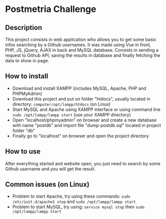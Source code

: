 # Postmetria Challenge 

## Description
This project consists in web application who allows you to get some basic infos searching by a Github usernames. It was made using Vue in front, PHP, JS, jQuery, AJAX in back and MySQL database. Consists in sending a request to Github API, saving the results in database and finally fetching the data to show in page.

## How to install
* Download and install XAMPP (includes MySQL, Apache, PHP and PHPMyAdmin)
* Download this project and put on folder "htdocs", usually located in directory: `computer/opt/lampp/htdocs` (on Linux)
* Start MySQL and Apache using XAMPP interface or using command line `sudo /opt/lampp/lampp start` (use your XAMPP directory)
* Open "localhost/phpmyadmin" on browser and create a new database with name "postdb" and import file "dump-postdb.sql" located in project folder "db"
* Finally go to "localhost" on browser and open the project directory 

## How to use
After everything started and website open, you just need to search by some Github username and you will get the result.

## Common issues (on Linux)
* Problem to start Apache, try using these commands: `sudo /etc/init.d/apache2 stop` and `sudo /opt/lampp/lampp start`
* Problem to start MySQL, try using: `service mysql stop` then `sudo /opt/lampp/lampp start`
